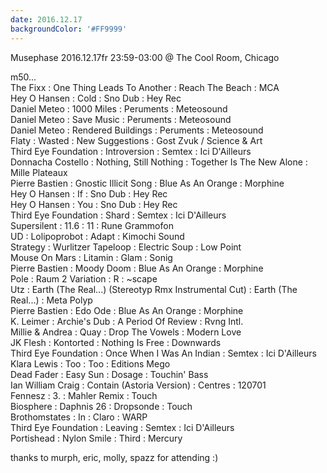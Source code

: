 ```yaml
---
date: 2016.12.17
backgroundColor: '#FF9999'
---
```


Musephase 2016.12.17fr 23:59-03:00 @ The Cool Room, Chicago  

m50...  
The Fixx : One Thing Leads To Another : Reach The Beach : MCA  
Hey O Hansen : Cold : Sno Dub : Hey Rec  
Daniel Meteo : 1000 Miles : Peruments : Meteosound  
Daniel Meteo : Save Music : Peruments : Meteosound  
Daniel Meteo : Rendered Buildings : Peruments : Meteosound  
Flaty : Wasted : New Suggestions : Gost Zvuk / Science & Art  
Third Eye Foundation : Introversion : Semtex : Ici D'Ailleurs  
Donnacha Costello : Nothing, Still Nothing : Together Is The New Alone : Mille Plateaux  
Pierre Bastien : Gnostic Illicit Song : Blue As An Orange : Morphine  
Hey O Hansen : If : Sno Dub : Hey Rec  
Hey O Hansen : You : Sno Dub : Hey Rec  
Third Eye Foundation : Shard : Semtex : Ici D'Ailleurs  
Supersilent : 11.6 : 11 : Rune Grammofon  
UD : Lolipoprobot : Adapt : Kimochi Sound  
Strategy : Wurlitzer Tapeloop : Electric Soup : Low Point  
Mouse On Mars : Litamin : Glam : Sonig  
Pierre Bastien : Moody Doom : Blue As An Orange : Morphine  
Pole : Raum 2 Variation : R : ~scape  
Utz : Earth (The Real...) (Stereotyp Rmx Instrumental Cut) : Earth (The Real...) : Meta Polyp  
Pierre Bastien : Edo Ode : Blue As An Orange : Morphine  
K. Leimer : Archie's Dub : A Period Of Review : Rvng Intl.  
Millie & Andrea : Quay : Drop The Vowels : Modern Love  
JK Flesh : Kontorted : Nothing Is Free : Downwards  
Third Eye Foundation : Once When I Was An Indian : Semtex : Ici D'Ailleurs  
Klara Lewis : Too : Too : Editions Mego  
Dead Fader : Easy Sun : Dosage : Touchin' Bass  
Ian William Craig : Contain (Astoria Version) : Centres : 120701  
Fennesz : 3. : Mahler Remix : Touch  
Biosphere : Daphnis 26 : Dropsonde : Touch  
Brothomstates : In : Claro : WARP  
Third Eye Foundation : Leaving : Semtex : Ici D'Ailleurs  
Portishead : Nylon Smile : Third : Mercury  


thanks to murph, eric, molly, spazz for attending :)